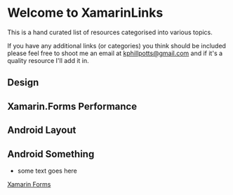 # Welcome to XamarinLinks

This is a hand curated list of resources categorised into various topics.

If you have any additional links (or categories) you think should be included please feel free to shoot me an email at kphillpotts@gmail.com and if it's a quality resource I'll add it in.

## Design

## Xamarin.Forms Performance

## Android Layout

## Android Something<a name="androidsomething"></a>

* some text goes here

<a href="{{ site.github.repository_url }}" class="btn">Xamarin Forms</a>

